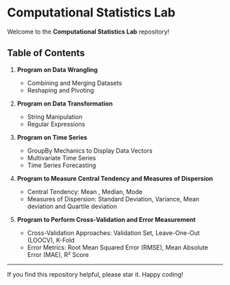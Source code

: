 # Computational Statistics Lab

Welcome to the **Computational Statistics Lab** repository!

## Table of Contents


1. **Program on Data Wrangling**

   * Combining and Merging Datasets
   * Reshaping and Pivoting

2. **Program on Data Transformation**

   * String Manipulation
   * Regular Expressions

3. **Program on Time Series**

   * GroupBy Mechanics to Display Data Vectors
   * Multivariate Time Series
   * Time Series Forecasting

4. **Program to Measure Central Tendency and Measures of Dispersion**

   * Central Tendency: Mean , Median, Mode
   * Measures of Dispersion: Standard Deviation, Variance, Mean deviation and Quartile deviation
     
5. **Program to Perform Cross-Validation and Error Measurement**

   * Cross-Validation Approaches: Validation Set, Leave-One-Out (LOOCV), K-Fold
   * Error Metrics: Root Mean Squared Error (RMSE), Mean Absolute Error (MAE), R² Score

---

If you find this repository helpful, please star it. Happy coding!
